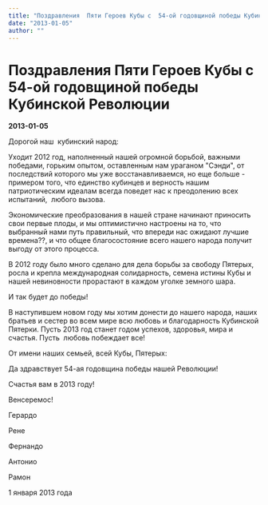 ```yaml
---
title: "Поздравления  Пяти Героев Кубы с  54-ой годовщиной победы Кубинской Революции"
date: "2013-01-05"
author: ""
---
```


# Поздравления  Пяти Героев Кубы с  54-ой годовщиной победы Кубинской Революции

**2013-01-05** 

Дорогой наш  кубинский народ:



 Уходит 2012 год, наполненный нашей огромной борьбой, важными победами, горьким опытом, оставленным нам ураганом "Сэнди", от последствий которого мы уже восстанавливаемся, но еще больше - примером того, что единство кубинцев и верность нашим патриотическим идеалам всегда поведет нас к преодолению всех испытаний,  любого вызова.

 

 Экономические преобразования в нашей стране начинают приносить свои первые плоды, и мы оптимистично настроены на то, что выбранный нами путь правильный, что впереди нас ожидают лучшие времена??, и что общее благосостояние всего нашего народа получит выгоду от этого процесса.

 

 В 2012 году было много сделано для дела борьбы за свободу Пятерых, росла и крепла международная солидарность, семена истины Кубы и нашей невиновности прорастают в каждом уголке земного шара.

 

 И так будет до победы!

 

 В наступившем новом году мы хотим донести до нашего народа, наших братьев и сестер во всем мире всю любовь и благодарность Кубинской Пятерки. Пусть 2013 год станет годом успехов, здоровья, мира и счастья. Пусть  любовь побеждает все!

 

 От имени наших семьей, всей Кубы, Пятерых:

 

 Да здравствует 54-ая годовщина победы нашей Революции!

 

 Счастья вам в 2013 году!

 

 Венсеремос!

 

 Герардо

 Рене

 Фернандо

 Антонио

 Рамон

1 января 2013 года